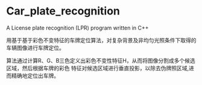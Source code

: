 ﻿# Car_plate_recognition
A License plate recognition (LPR) program written in C++

用基于基于彩色不变特征的车牌定位算法，对复杂背景及非均匀光照条件下取得的车辆图像进行车牌定位。

算法通过计算R、G、B三色定义出彩色不变性特征H，从而将图像分割成多个候选区域，然后根据车牌的彩色
特征对候选区域进行垂直投影，以除去伪牌照区域,进而精确地定位出车牌。